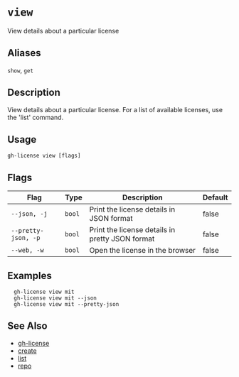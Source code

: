 # `view`

View details about a particular license

## Aliases

`show`, `get`

## Description

View details about a particular license. For a list of available licenses, use the 'list' command.

## Usage

```
gh-license view [flags]
```

## Flags

| Flag                | Type   | Description                                     | Default |
| ------------------- | ------ | ----------------------------------------------- | ------- |
| `--json, -j`        | `bool` | Print the license details in JSON format        | false   |
| `--pretty-json, -p` | `bool` | Print the license details in pretty JSON format | false   |
| `--web, -w`         | `bool` | Open the license in the browser                 | false   |

## Examples

```
  gh-license view mit
  gh-license view mit --json
  gh-license view mit --pretty-json
```

## See Also

* [gh-license](./gh-license.md)
* [create](./create.md)
* [list](./list.md)
* [repo](./repo.md)
